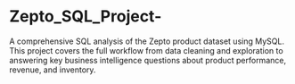 # Zepto_SQL_Project-
A comprehensive SQL analysis of the Zepto product dataset using MySQL. This project covers the full workflow from data cleaning and exploration to answering key business intelligence questions about product performance, revenue, and inventory.
